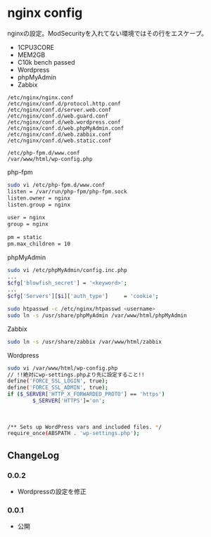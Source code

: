 <!-- 文字化け回避 -->
# nginx config

nginxの設定。ModSecurityを入れてない環境ではその行をエスケープ。

* 1CPU3CORE
* MEM2GB
* C10k bench passed
* Wordpress
* phpMyAdmin
* Zabbix

```
/etc/nginx/nginx.conf
/etc/nginx/conf.d/protocol.http.conf
/etc/nginx/conf.d/server.web.conf
/etc/nginx/conf.d/web.guard.conf
/etc/nginx/conf.d/web.wordpress.conf
/etc/nginx/conf.d/web.phpMyAdmin.conf
/etc/nginx/conf.d/web.zabbix.conf
/etc/nginx/conf.d/web.static.conf

/etc/php-fpm.d/www.conf
/var/www/html/wp-config.php
```

php-fpm

```sh
sudo vi /etc/php-fpm.d/www.conf
listen = /var/run/php-fpm/php-fpm.sock
listen.owner = nginx
listen.group = nginx
 
user = nginx
group = nginx
 
pm = static
pm.max_children = 10
```

phpMyAdmin

```sh
sudo vi /etc/phpMyAdmin/config.inc.php
...
$cfg['blowfish_secret'] = '<keyword>';
...
$cfg['Servers'][$i]['auth_type']     = 'cookie';

sudo htpasswd -c /etc/nginx/htpasswd <username>
sudo ln -s /usr/share/phpMyAdmin /var/www/html/phpMyAdmin
```

Zabbix

```sh
sudo ln -s /usr/share/zabbix /var/www/html/zabbix
```

Wordpress

```sh
sudo vi /var/www/html/wp-config.php
// !!絶対にwp-settings.phpより先に設定すること!!
define('FORCE_SSL_LOGIN', true);
define('FORCE_SSL_ADMIN', true);
if ($_SERVER['HTTP_X_FORWARDED_PROTO'] == 'https')
        $_SERVER['HTTPS']='on';
 
 
 
/** Sets up WordPress vars and included files. */
require_once(ABSPATH . 'wp-settings.php');
```

## ChangeLog

### 0.0.2

* Wordpressの設定を修正

### 0.0.1

* 公開
